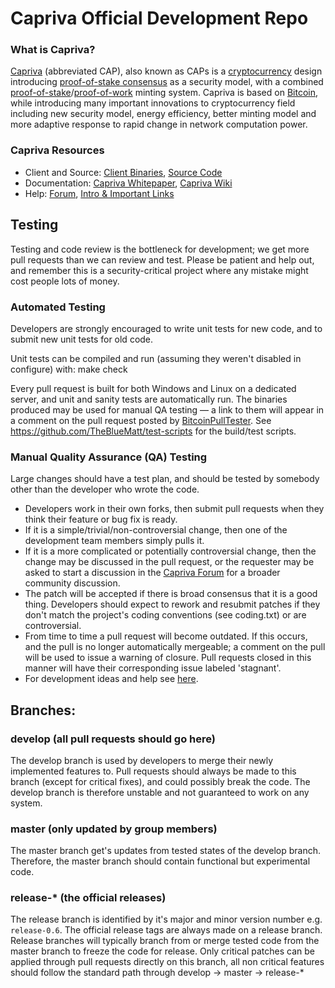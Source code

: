 
Capriva Official Development Repo
==================================

### What is Capriva?
[Capriva](https://Capriva.net) (abbreviated CAP), also known as CAPs is a [cryptocurrency](https://en.wikipedia.org/wiki/Cryptocurrency) design introducing [proof-of-stake consensus](https://Capriva.net/assets/paper/Capriva-paper.pdf) as a security model, with a combined [proof-of-stake](https://Capriva.net/assets/paper/Capriva-paper.pdf)/[proof-of-work](https://en.wikipedia.org/wiki/Proof-of-work_system) minting system. Capriva is based on [Bitcoin](https://bitcoin.org), while introducing many important innovations to cryptocurrency field including new security model, energy efficiency, better minting model and more adaptive response to rapid change in network computation power.

### Capriva Resources
* Client and Source:
[Client Binaries](https://Capriva.net/download),
[Source Code](https://github.com/Capriva/Capriva)
* Documentation: [Capriva Whitepaper](https://Capriva.net/whitepaper),
[Capriva Wiki](https://github.com/Capriva/Capriva/wiki)
* Help: 
[Forum](https://talk.Capriva.net),
[Intro & Important Links](https://talk.Capriva.net/t/what-is-Capriva-intro-important-links/2889)

Testing
-------

Testing and code review is the bottleneck for development; we get more pull
requests than we can review and test. Please be patient and help out, and
remember this is a security-critical project where any mistake might cost people
lots of money.

### Automated Testing

Developers are strongly encouraged to write unit tests for new code, and to
submit new unit tests for old code.

Unit tests can be compiled and run (assuming they weren't disabled in configure) with:
  make check

Every pull request is built for both Windows and Linux on a dedicated server,
and unit and sanity tests are automatically run. The binaries produced may be
used for manual QA testing — a link to them will appear in a comment on the
pull request posted by [BitcoinPullTester](https://github.com/BitcoinPullTester). See https://github.com/TheBlueMatt/test-scripts
for the build/test scripts.

### Manual Quality Assurance (QA) Testing

Large changes should have a test plan, and should be tested by somebody other
than the developer who wrote the code.

* Developers work in their own forks, then submit pull requests when they think their feature or bug fix is ready.
* If it is a simple/trivial/non-controversial change, then one of the development team members simply pulls it.
* If it is a more complicated or potentially controversial change, then the change may be discussed in the pull request, or the requester may be asked to start a discussion in the [Capriva Forum](https://talk.Capriva.net) for a broader community discussion. 
* The patch will be accepted if there is broad consensus that it is a good thing. Developers should expect to rework and resubmit patches if they don't match the project's coding conventions (see coding.txt) or are controversial.
* From time to time a pull request will become outdated. If this occurs, and the pull is no longer automatically mergeable; a comment on the pull will be used to issue a warning of closure.  Pull requests closed in this manner will have their corresponding issue labeled 'stagnant'.
* For development ideas and help see [here](https://talk.Capriva.net/c/protocol).

## Branches:

### develop (all pull requests should go here)
The develop branch is used by developers to merge their newly implemented features to.
Pull requests should always be made to this branch (except for critical fixes), and could possibly break the code.
The develop branch is therefore unstable and not guaranteed to work on any system.

### master (only updated by group members)
The master branch get's updates from tested states of the develop branch.
Therefore, the master branch should contain functional but experimental code.

### release-* (the official releases)
The release branch is identified by it's major and minor version number e.g. `release-0.6`.
The official release tags are always made on a release branch.
Release branches will typically branch from or merge tested code from the master branch to freeze the code for release.
Only critical patches can be applied through pull requests directly on this branch, all non critical features should follow the standard path through develop -> master -> release-*
